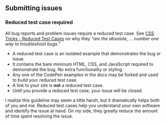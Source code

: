 ## Submitting issues

### Reduced test case required

All bug reports and problem issues require a reduced test case. See [CSS Tricks - Reduced Test Cases](http://css-tricks.com/reduced-test-cases/) on why they _"are the absolute, ... number one way to troubleshoot bugs."_

+ A reduced test case is an isolated example that demonstrates the bug or issue.
+ It contains the bare minimum HTML, CSS, and JavaScript required to demonstrate the bug. No extra functionality or styling.
+ Any one of the CodePen examples in the docs may be forked and used to build your reduced test case.
+ A link to your site is **not** a reduced test case.
+ Until you provide a reduced test case, your issue will be closed.

I realize this guideline may seem a little harsh, but it dramatically helps both of you and me. Reduced test cases help you understand your own software and identify the issue at hand. On my side, they greatly reduce the amount of time spent resolving the issue.
